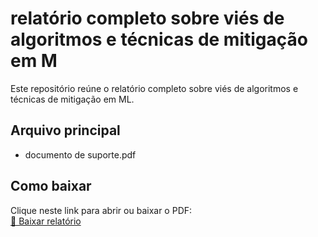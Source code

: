 # relatório completo sobre viés de algoritmos e técnicas de mitigação em M

Este repositório reúne o relatório completo sobre viés de algoritmos e técnicas de mitigação em ML.

## Arquivo principal

- documento de suporte.pdf

## Como baixar

Clique neste link para abrir ou baixar o PDF:  
[📄 Baixar relatório](./documento%20de%20suporte.pdf)

